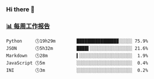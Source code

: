 ### Hi there 👋

<!-- waka-box start -->
### <a href="https://gist.github.com/b3f90cfdb958d2401b019f821c34c859" target="_blank">📊 每周工作报告</a>
```text
Python     🕓19h29m        ███████████████▉░░░░░ 75.9%
JSON       🕓5h32m         ████▌░░░░░░░░░░░░░░░░ 21.6%
Markdown   🕓28m           ▍░░░░░░░░░░░░░░░░░░░░  1.9%
JavaScript 🕓5m            ░░░░░░░░░░░░░░░░░░░░░  0.4%
INI        🕓3m            ░░░░░░░░░░░░░░░░░░░░░  0.2%
```
<!-- waka-box end -->

<!--
**yiningv/yiningv** is a ✨ _special_ ✨ repository because its `README.md` (this file) appears on your GitHub profile.
Here are some ideas to get you started:
- 🔭 I’m currently working on ...
- 🌱 I’m currently learning ...
- 👯 I’m looking to collaborate on ...
- 🤔 I’m looking for help with ...
- 💬 Ask me about ...
- 📫 How to reach me: ...
- 😄 Pronouns: ...
- ⚡ Fun fact: ...
-->
